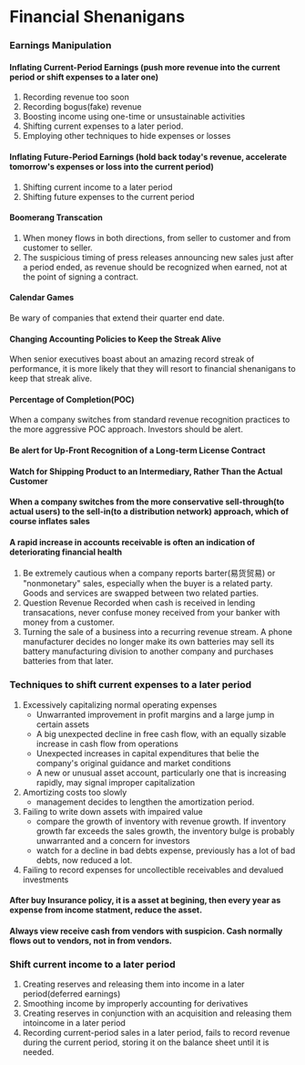 # Financial Shenanigans

### Earnings Manipulation

#### Inflating Current-Period Earnings (push more revenue into the current period or shift expenses to a later one)
1. Recording revenue too soon
2. Recording bogus(fake) revenue
3. Boosting income using one-time or unsustainable activities
4. Shifting current expenses to a later period.
5. Employing other techniques to hide expenses or losses

#### Inflating Future-Period Earnings (hold back today's revenue, accelerate tomorrow's expenses or loss into the current period)
1. Shifting current income to a later period
2. Shifting future expenses to the current period

#### Boomerang Transcation
1. When money flows in both directions, from seller to customer and from customer to seller.
2. The suspicious timing of press releases announcing new sales just after a period ended, as revenue should be recognized when earned, not at the point of signing a contract. 

#### Calendar Games
Be wary of companies that extend their quarter end date. 

#### Changing Accounting Policies to Keep the Streak Alive
When senior executives boast about an amazing record streak of performance, it is more likely that they will resort to financial shenanigans to keep that streak alive.

#### Percentage of Completion(POC)
When a company switches from standard revenue recognition practices to the more aggressive POC approach. Investors should be alert. 

#### Be alert for Up-Front Recognition of a Long-term License Contract
#### Watch for Shipping Product to an Intermediary, Rather Than the Actual Customer
#### When a company switches from the more conservative sell-through(to actual users) to the sell-in(to a distribution network) approach, which of course inflates sales
#### A rapid increase in accounts receivable is often an indication of deteriorating financial health

1. Be extremely cautious when a company reports barter(易货贸易) or "nonmonetary" sales, especially when the buyer is a related party. Goods and services are swapped between two related parties. 
2. Question Revenue Recorded when cash is received in lending transacations, never confuse money received from your banker with money from a customer. 
3. Turning the sale of a business into a recurring revenue stream. A phone manufacturer decides no longer make its own batteries may sell its battery manufacturing division to another company and purchases batteries from that later. 

### Techniques to shift current expenses to a later period
1. Excessively capitalizing normal operating expenses
    - Unwarranted improvement in profit margins and a large jump in certain assets
    - A big unexpected decline in free cash flow, with an equally sizable increase in cash flow from operations
    - Unexpected increases in capital expenditures that belie the company's original guidance and market conditions
    - A new or unusual asset account, particularly one that is increasing rapidly, may signal improper capitalization
3. Amortizing costs too slowly
    - management decides to lengthen the amortization period.
5. Failing to write down assets with impaired value
    - compare the growth of inventory with revenue growth. If inventory growth far exceeds the sales growth, the inventory bulge is probably unwarranted and a concern for investors
    - watch for a decline in bad debts expense, previously has a lot of bad debts, now reduced a lot.
7. Failing to record expenses for uncollectible receivables and devalued investments

#### After buy Insurance policy, it is a asset at begining, then every year as expense from income statment, reduce the asset. 

#### Always view receive cash from vendors with suspicion. Cash normally flows out to vendors, not in from vendors. 

### Shift current income to a later period
1. Creating reserves and releasing them into income in a later period(deferred earnings)
2. Smoothing income by improperly accounting for derivatives
3. Creating reserves in conjunction with an acquisition and releasing them intoincome in a later period
4. Recording current-period sales in a later period, fails to record revenue during the current period, storing it on the balance sheet until it is needed.
